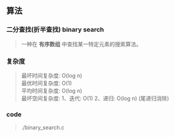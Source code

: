 ## 算法

### 二分查找(折半查找) binary search
> 一种在 __有序数组__ 中查找某一特定元素的搜索算法。

### 复杂度
>   最坏时间复杂度: O(log n)
    <br>
    最优时间复杂度: O(1)
    <br>
    平均时间复杂度: O(log n)
    <br>
    最坏空间复杂度: 1、迭代: O(1)
                    2、递归: O(log n) (尾递归消除)

### code
> ./binary_search.c
